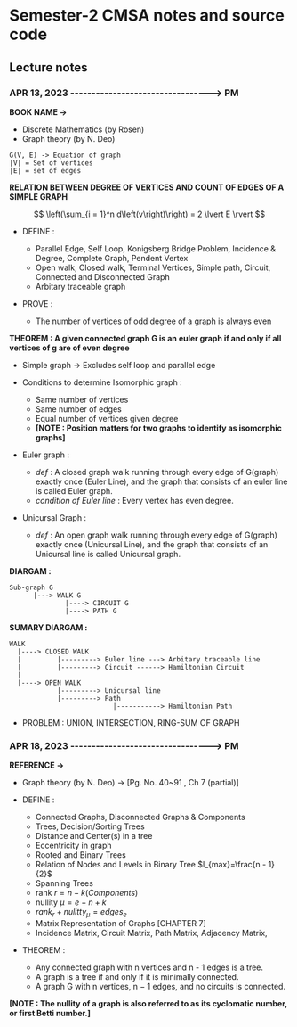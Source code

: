 # Semester-2 CMSA notes and source code

## Lecture notes

### APR 13, 2023 ---------------------------------> PM

**BOOK NAME ->**
   - Discrete Mathematics (by Rosen)
   - Graph theory (by N. Deo)

```
G(V, E) -> Equation of graph
|V| = Set of vertices
|E| = set of edges
```
**RELATION BETWEEN DEGREE OF VERTICES AND COUNT OF EDGES OF A SIMPLE GRAPH**

$$
    \left(\sum_{i = 1}^n d\left(v\right)\right) = 2 \lvert E \rvert
$$

* DEFINE : 
    - Parallel Edge, Self Loop, Konigsberg Bridge Problem, Incidence & Degree, Complete Graph, Pendent Vertex
    - Open walk, Closed walk, Terminal Vertices, Simple path, Circuit, Connected and Disconnected Graph
    - Arbitary traceable graph 

* PROVE : 
    - The number of vertices of odd degree of a graph is always even

**THEOREM : A given connected graph G is an euler graph if and only if all vertices of g are of even degree**

* Simple graph -> Excludes self loop and parallel edge

* Conditions to determine Isomorphic graph :
    - Same number of vertices
    - Same number of edges
    - Equal number of vertices given degree
    - **[NOTE : Position matters for two graphs to identify as isomorphic graphs]**

* Euler graph :
    - *_def_* : A closed graph walk running through every edge of G(graph) exactly once (Euler Line), and the graph that consists of an euler line is called Euler graph.
    - *_condition of Euler line_* : Every vertex has even degree.
    
* Unicursal Graph : 
    - *_def_* : An open graph walk running through every edge of G(graph) exactly once (Unicursal Line), and the graph that consists of an Unicursal line is called Unicursal graph.

**DIARGAM :**

    Sub-graph G 
          |---> WALK G                 
                  |----> CIRCUIT G
                  |----> PATH G        


**SUMARY DIARGAM :**
    
    WALK
      |----> CLOSED WALK
      |         |---------> Euler line ---> Arbitary traceable line
      |         |---------> Circuit ------> Hamiltonian Circuit
      | 
      |----> OPEN WALK
                |---------> Unicursal line
                |---------> Path
                              |-----------> Hamiltonian Path

* PROBLEM : UNION, INTERSECTION, RING-SUM OF GRAPH

### APR 18, 2023 ---------------------------------> PM

**REFERENCE ->**
   - Graph theory (by N. Deo) -> [Pg. No. 40~91 , Ch 7 (partial)]

* DEFINE : 
    - Connected Graphs, Disconnected Graphs & Components
    - Trees, Decision/Sorting Trees
    - Distance and Center(s) in a tree
    - Eccentricity in graph
    - Rooted and Binary Trees   
    - Relation of Nodes and Levels in Binary Tree $l_{max}=\frac{n - 1}{2}$ 
    - Spanning Trees
    - rank $r = n - k \left(Components\right)$
    - nullity $\mu = e - n + k$ 
    - $rank_r + nulitty_\mu = edges_e$
    - Matrix Representation of Graphs [CHAPTER 7]
    - Incidence Matrix, Circuit Matrix, Path Matrix, Adjacency Matrix, 

* THEOREM :
    - Any connected graph with n vertices and n - 1 edges is a tree.
    - A graph is a tree if and only if it is minimally connected.
    - A graph G with n vertices, n − 1 edges, and no circuits is connected.

**[NOTE : The nullity of a graph is also referred to as its cyclomatic number, or first Betti number.]**
